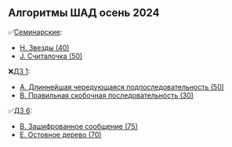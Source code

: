 ## Алгоритмы ШАД осень 2024

✅[Семинарские](https://contest.yandex.ru/contest/29297):
- [H. Звезды (40)](stars.cpp)
- [J. Считалочка (50)](counting.cpp)

❌[ДЗ 1](https://contest.yandex.ru/contest/29296):
- [A. Длиннейшая чередующаяся подпоследовательность (50)](maxseq.cpp)
- [B. Правильная скобочная последовательность (30)](scob.cpp)

✅[ДЗ 6](https://contest.yandex.ru/contest/32804):
- [B. Зашифрованное сообщение (75)](message.cpp)
- [E. Остовное дерево (70)](tree.cpp)
